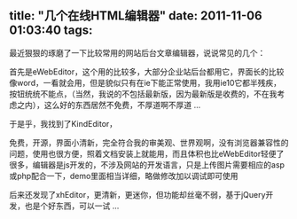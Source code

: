 title: "几个在线HTML编辑器"
date: 2011-11-06 01:03:40
tags:
---

最近狠狠的琢磨了一下比较常用的网站后台文章编辑器，说说常见的几个：

首先是eWebEditor，这个用的比较多，大部分企业站后台都用它，界面长的比较像word，一看就会用，但是貌似只有在ie下能正常使用，我用ie10它都半残疾，按钮统统不能点，（当然，我说的不包括最新版，因为最新版是收费的，不在我考虑之内），这么好的东西居然不免费，不厚道啊不厚道 ...

于是乎，我找到了KindEditor，

免费，开源，界面小清新，完全符合我的审美观、世界观啊，没有浏览器兼容性的问题，使用也很方便，照着文档安装上就能用，而且体积也比eWebEditor轻便了很多，编辑器是js开发的，不涉及网站的开发语言，只是上传图片需要相应的asp或php配合一下，demo里面相当详细，略做修改加以调试即可使用

后来还发现了xhEditor，更清新，更迷你，但功能却丝毫不弱，基于jQuery开发，也是个好东西，可以一试 ...